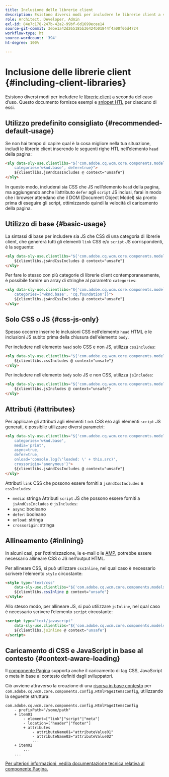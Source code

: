 ```yaml
---
title: Inclusione delle librerie client
description: Esistono diversi modi per includere le librerie client a seconda del caso d’uso.
role: Architect, Developer, Admin
exl-id: 84e7c178-247b-42a2-99bf-6d1699ecee14
source-git-commit: 3ebe1a42d265185b36424b01844f4a00f05d4724
workflow-type: ht
source-wordcount: '394'
ht-degree: 100%

---
```


# Inclusione delle librerie client {#including-client-libraries}

Esistono diversi modi per includere le [librerie client](/help/developing/archetype/uifrontend.md#clientlibs) a seconda del caso d’uso. Questo documento fornisce esempi e [snippet HTL](https://docs.adobe.com/content/help/it-IT/experience-manager-htl/using/overview.html) per ciascuno di essi.

## Utilizzo predefinito consigliato {#recommended-default-usage}

Se non hai tempo di capire qual è la cosa migliore nella tua situazione, includi le librerie client inserendo le seguenti righe HTL nell’elemento `head` della pagina:

```html
<sly data-sly-use.clientlibs="${'com.adobe.cq.wcm.core.components.models.ClientLibraries' @
    categories='wknd.base', defer=true}">
    ${clientlibs.jsAndCssIncludes @ context="unsafe"}
</sly>
```

In questo modo, includerai sia CSS che JS nell’elemento `head` della pagina, ma aggiungendo anche l’attributo `defer` agli `script` JS inclusi, farai in modo che i browser attendano che il DOM (Document Object Model) sia pronto prima di eseguire gli script, ottimizzando quindi la velocità di caricamento della pagina.

## Utilizzo di base {#basic-usage}

La sintassi di base per includere sia JS che CSS di una categoria di librerie client, che genererà tutti gli elementi `link` CSS e/o `script` JS corrispondenti, è la seguente:

```html
<sly data-sly-use.clientlibs="${'com.adobe.cq.wcm.core.components.models.ClientLibraries' @ categories='wknd.base'}">
    ${clientlibs.jsAndCssIncludes @ context="unsafe"}
</sly>
```

Per fare lo stesso con più categorie di librerie client contemporaneamente, è possibile fornire un array di stringhe al parametro `categories`:

```html
<sly data-sly-use.clientlibs="${'com.adobe.cq.wcm.core.components.models.ClientLibraries' @
    categories=['wknd.base', 'cq.foundation']}">
    ${clientlibs.jsAndCssIncludes @ context="unsafe"}
</sly>
```

## Solo CSS o JS {#css-js-only}

Spesso occorre inserire le inclusioni CSS nell’elemento `head` HTML e le inclusioni JS subito prima della chiusura dell’elemento `body`.

Per includere nell’elemento `head` solo CSS e non JS, utilizza `cssIncludes`:

```html
<sly data-sly-use.clientlibs="${'com.adobe.cq.wcm.core.components.models.ClientLibraries' @ categories='wknd.base'}">
    ${clientlibs.cssIncludes @ context="unsafe"}
</sly>
```

Per includere nell’elemento `body` solo JS e non CSS, utilizza `jsIncludes`:

```html
<sly data-sly-use.clientlibs="${'com.adobe.cq.wcm.core.components.models.ClientLibraries' @ categories='wknd.base'}">
    ${clientlibs.jsIncludes @ context="unsafe"}
</sly>
```

## Attributi {#attributes}

Per applicare gli attributi agli elementi `link` CSS e/o agli elementi `script` JS generati, è possibile utilizzare diversi parametri:

```html
<sly data-sly-use.clientlibs="${'com.adobe.cq.wcm.core.components.models.ClientLibraries' @
    categories='wknd.base',
    media='print',
    async=true,
    defer=true,
    onload='console.log(\'loaded: \' + this.src)',
    crossorigin='anonymous'}">
    ${clientlibs.jsAndCssIncludes @ context="unsafe"}
</sly>
```

Attributi `link` CSS che possono essere forniti a `jsAndCssIncludes` e `cssIncludes`:

* `media`: stringa Attributi `script` JS che possono essere forniti a `jsAndCssIncludes` e `jsIncludes`:
* `async`: booleano
* `defer`: booleano
* `onload`: stringa
* `crossorigin`: stringa

## Allineamento {#inlining}

In alcuni casi, per l’ottimizzazione, le e-mail o le [AMP,](amp.md) potrebbe essere necessario allineare CSS o JS nell’output HTML.

Per allineare CSS, si può utilizzare `cssInline`, nel qual caso è necessario scrivere l’elemento `style` circostante:

```html
<style type="text/css"
    data-sly-use.clientlibs="${'com.adobe.cq.wcm.core.components.models.ClientLibraries' @ categories='wknd.base'}">
    ${clientlibs.cssInline @ context="unsafe"}
</style>
```

Allo stesso modo, per allineare JS, si può utilizzare `jsInline`, nel qual caso è necessario scrivere l’elemento `script` circostante:

```html
<script type="text/javascript"
    data-sly-use.clientlibs="${'com.adobe.cq.wcm.core.components.models.ClientLibraries' @ categories='wknd.base'}">
    ${clientlibs.jsInline @ context="unsafe"}
</script>
```

## Caricamento di CSS e JavaScript in base al contesto {#context-aware-loading}

Il [componente Pagina](/help/components/page.md) supporta anche il caricamento di tag CSS, JavaScript o meta in base al contesto definiti dagli sviluppatori.

Ciò avviene attraverso la creazione di una [risorsa in base contesto](context-aware-configs.md) per `com.adobe.cq.wcm.core.components.config.HtmlPageItemsConfig`, utilizzando la seguente struttura:

```text
com.adobe.cq.wcm.core.components.config.HtmlPageItemsConfig
    - prefixPath="/some/path"
    + item01
        - element=["link"|"script"|"meta"]
        - location=["header"|"footer"]
        + attributes
            - attributeName01="attributeValue01"
            - attributeName02="attributeValue02"
            ...
    + item02
        ...
    ...
```

[Per ulteriori informazioni, vedila documentazione tecnica relativa al componente Pagina.](https://github.com/adobe/aem-core-wcm-components/tree/master/content/src/content/jcr_root/apps/core/wcm/components/page/v2/page#loading-of-context-aware-cssjs)
